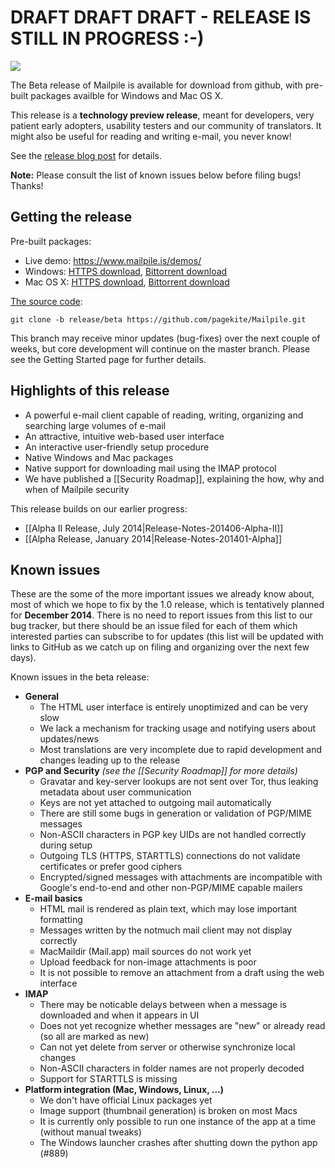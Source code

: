 # DRAFT DRAFT DRAFT - RELEASE IS STILL IN PROGRESS :-)

![](https://www.mailpile.is/img/logo-275x200.png)

The Beta release of Mailpile is available for download from github, with pre-built packages availble for Windows and Mac OS X.

This release is a **technology preview release**, meant for developers, very patient early adopters, usability testers and our community of translators. It might also be useful for reading and writing e-mail, you never know!

See the [release blog post](https://mailpile.is/blog/2014-09-13_Mailpile_Beta.html) for details.

**Note:** Please consult the list of known issues below before filing bugs! Thanks!

## Getting the release

Pre-built packages:

* Live demo: <https://www.mailpile.is/demos/>
* Windows: [HTTPS download](https://www.mailpile.is/files/releases/Mailpile-Installer-Beta.exe), [Bittorrent download](https://www.mailpile.is/files/releases/Mailpile-Installer-Beta.exe.torrent)
* Mac OS X: [HTTPS download](https://www.mailpile.is/files/releases/Mailpile-Installer-Beta.dmg), [Bittorrent download](https://www.mailpile.is/files/releases/Mailpile-Installer-Beta.dmg.torrent)

[The source code](https://github.com/pagekite/Mailpile):

    git clone -b release/beta https://github.com/pagekite/Mailpile.git

This branch may receive minor updates (bug-fixes) over the next couple of weeks, but core development will continue on the master branch. Please see the Getting Started page for further details.

## Highlights of this release

* A powerful e-mail client capable of reading, writing, organizing and searching large volumes of e-mail
* An attractive, intuitive web-based user interface
* An interactive user-friendly setup procedure
* Native Windows and Mac packages
* Native support for downloading mail using the IMAP protocol
* We have published a [[Security Roadmap]], explaining the how, why and when of Mailpile security

This release builds on our earlier progress:

* [[Alpha II Release, July 2014|Release-Notes-201406-Alpha-II]]
* [[Alpha Release, January 2014|Release-Notes-201401-Alpha]]

## Known issues

These are the some of the more important issues we already know about, most of which we hope to fix by the 1.0 release, which is tentatively planned for **December 2014**. There is no need to report issues from this list to our bug tracker, but there should be an issue filed for each of them which interested parties can subscribe to for updates (this list will be updated with links to GitHub as we catch up on filing and organizing over the next few days).

Known issues in the beta release:

* **General**
   * The HTML user interface is entirely unoptimized and can be very slow
   * We lack a mechanism for tracking usage and notifying users about updates/news
   * Most translations are very incomplete due to rapid development and changes leading up to the release
* **PGP and Security**   *(see the [[Security Roadmap]] for more details)*
   * Gravatar and key-server lookups are not sent over Tor, thus leaking metadata about user communication
   * Keys are not yet attached to outgoing mail automatically
   * There are still some bugs in generation or validation of PGP/MIME messages
   * Non-ASCII characters in PGP key UIDs are not handled correctly during setup
   * Outgoing TLS (HTTPS, STARTTLS) connections do not validate certificates or prefer good ciphers
   * Encrypted/signed messages with attachments are incompatible with Google's end-to-end and other non-PGP/MIME capable mailers
* **E-mail basics**
   * HTML mail is rendered as plain text, which may lose important formatting
   * Messages written by the notmuch mail client may not display correctly
   * MacMaildir (Mail.app) mail sources do not work yet
   * Upload feedback for non-image attachments is poor
   * It is not possible to remove an attachment from a draft using the web interface
* **IMAP**
   * There may be noticable delays between when a message is downloaded and when it appears in UI
   * Does not yet recognize whether messages are "new" or already read (so all are marked as new)
   * Can not yet delete from server or otherwise synchronize local changes
   * Non-ASCII characters in folder names are not properly decoded
   * Support for STARTTLS is missing
* **Platform integration (Mac, Windows, Linux, ...)**
   * We don't have official Linux packages yet
   * Image support (thumbnail generation) is broken on most Macs
   * It is currently only possible to run one instance of the app at a time (without manual tweaks)
   * The Windows launcher crashes after shutting down the python app (#889)
